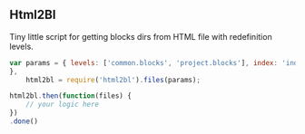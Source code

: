 ## Html2Bl

Tiny little script for getting blocks dirs from HTML file with redefinition levels.

```js
var params = { levels: ['common.blocks', 'project.blocks'], index: 'index.html'
},
    html2bl = require('html2bl').files(params);

html2bl.then(function(files) {
    // your logic here
})
.done()
```

